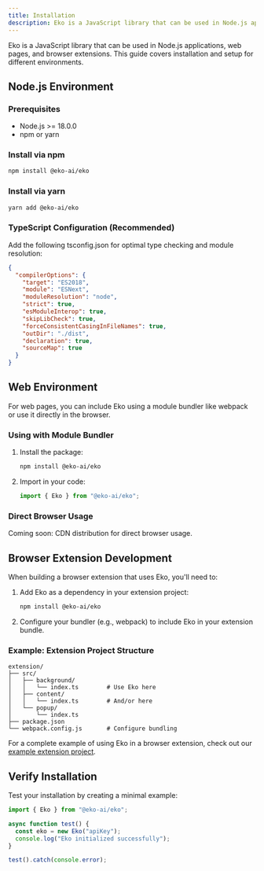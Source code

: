 ```yaml
---
title: Installation
description: Eko is a JavaScript library that can be used in Node.js applications, web pages, and browser extensions. This guide covers installation and setup for different environments.
---
```


Eko is a JavaScript library that can be used in Node.js applications, web pages, and browser extensions. This guide covers installation and setup for different environments.

## Node.js Environment

### Prerequisites

- Node.js >= 18.0.0
- npm or yarn

### Install via npm

```bash
npm install @eko-ai/eko
```

### Install via yarn

```bash
yarn add @eko-ai/eko
```

### TypeScript Configuration (Recommended)

Add the following tsconfig.json for optimal type checking and module resolution:

```json
{
  "compilerOptions": {
    "target": "ES2018",
    "module": "ESNext",
    "moduleResolution": "node",
    "strict": true,
    "esModuleInterop": true,
    "skipLibCheck": true,
    "forceConsistentCasingInFileNames": true,
    "outDir": "./dist",
    "declaration": true,
    "sourceMap": true
  }
}
```

## Web Environment

For web pages, you can include Eko using a module bundler like webpack or use it directly in the browser.

### Using with Module Bundler

1. Install the package:

   ```bash
   npm install @eko-ai/eko
   ```

2. Import in your code:
   ```javascript
   import { Eko } from "@eko-ai/eko";
   ```

### Direct Browser Usage

Coming soon: CDN distribution for direct browser usage.

## Browser Extension Development

When building a browser extension that uses Eko, you'll need to:

1. Add Eko as a dependency in your extension project:

   ```bash
   npm install @eko-ai/eko
   ```

2. Configure your bundler (e.g., webpack) to include Eko in your extension bundle.

### Example: Extension Project Structure

```
extension/
├── src/
│   ├── background/
│   │   └── index.ts        # Use Eko here
│   ├── content/
│   │   └── index.ts        # And/or here
│   └── popup/
│       └── index.ts
├── package.json
└── webpack.config.js       # Configure bundling
```

For a complete example of using Eko in a browser extension, check out our [example extension project](https://github.com/FellouAI/eko-chromium-extension).

## Verify Installation

Test your installation by creating a minimal example:

```typescript
import { Eko } from "@eko-ai/eko";

async function test() {
  const eko = new Eko("apiKey");
  console.log("Eko initialized successfully");
}

test().catch(console.error);
```
